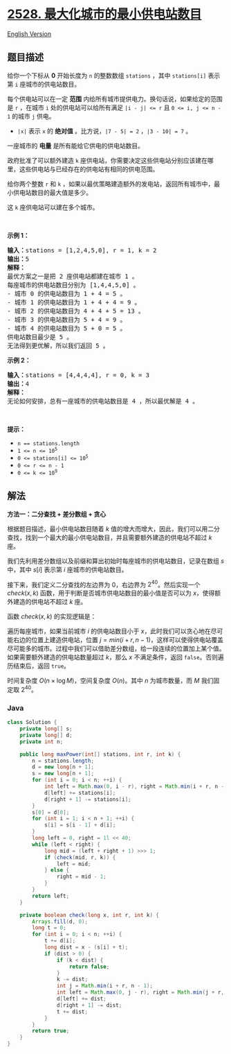 # [2528. 最大化城市的最小供电站数目](https://leetcode.cn/problems/maximize-the-minimum-powered-city)

[English Version](/solution/2500-2599/2528.Maximize%20the%20Minimum%20Powered%20City/README_EN.md)

## 题目描述

<!-- 这里写题目描述 -->

<p>给你一个下标从 <strong>0</strong>&nbsp;开始长度为 <code>n</code>&nbsp;的整数数组&nbsp;<code>stations</code>&nbsp;，其中&nbsp;<code>stations[i]</code>&nbsp;表示第 <code>i</code>&nbsp;座城市的供电站数目。</p>

<p>每个供电站可以在一定 <strong>范围</strong>&nbsp;内给所有城市提供电力。换句话说，如果给定的范围是&nbsp;<code>r</code>&nbsp;，在城市&nbsp;<code>i</code>&nbsp;处的供电站可以给所有满足&nbsp;<code>|i - j| &lt;= r</code> 且&nbsp;<code>0 &lt;= i, j &lt;= n - 1</code>&nbsp;的城市&nbsp;<code>j</code>&nbsp;供电。</p>

<ul>
	<li><code>|x|</code>&nbsp;表示 <code>x</code>&nbsp;的 <strong>绝对值</strong>&nbsp;。比方说，<code>|7 - 5| = 2</code>&nbsp;，<code>|3 - 10| = 7</code>&nbsp;。</li>
</ul>

<p>一座城市的 <strong>电量</strong>&nbsp;是所有能给它供电的供电站数目。</p>

<p>政府批准了可以额外建造 <code>k</code>&nbsp;座供电站，你需要决定这些供电站分别应该建在哪里，这些供电站与已经存在的供电站有相同的供电范围。</p>

<p>给你两个整数&nbsp;<code>r</code> 和&nbsp;<code>k</code>&nbsp;，如果以最优策略建造额外的发电站，返回所有城市中，最小供电站数目的最大值是多少。</p>

<p>这 <code>k</code>&nbsp;座供电站可以建在多个城市。</p>

<p>&nbsp;</p>

<p><strong>示例 1：</strong></p>

<pre>
<b>输入：</b>stations = [1,2,4,5,0], r = 1, k = 2
<b>输出：</b>5
<b>解释：</b>
最优方案之一是把 2 座供电站都建在城市 1 。
每座城市的供电站数目分别为 [1,4,4,5,0] 。
- 城市 0 的供电站数目为 1 + 4 = 5 。
- 城市 1 的供电站数目为 1 + 4 + 4 = 9 。
- 城市 2 的供电站数目为 4 + 4 + 5 = 13 。
- 城市 3 的供电站数目为 5 + 4 = 9 。
- 城市 4 的供电站数目为 5 + 0 = 5 。
供电站数目最少是 5 。
无法得到更优解，所以我们返回 5 。
</pre>

<p><strong>示例 2：</strong></p>

<pre>
<b>输入：</b>stations = [4,4,4,4], r = 0, k = 3
<b>输出：</b>4
<b>解释：</b>
无论如何安排，总有一座城市的供电站数目是 4 ，所以最优解是 4 。
</pre>

<p>&nbsp;</p>

<p><strong>提示：</strong></p>

<ul>
	<li><code>n == stations.length</code></li>
	<li><code>1 &lt;= n &lt;= 10<sup>5</sup></code></li>
	<li><code>0 &lt;= stations[i] &lt;= 10<sup>5</sup></code></li>
	<li><code>0 &lt;= r&nbsp;&lt;= n - 1</code></li>
	<li><code>0 &lt;= k&nbsp;&lt;= 10<sup>9</sup></code></li>
</ul>

## 解法

**方法一：二分查找 + 差分数组 + 贪心**

根据题目描述，最小供电站数目随着 $k$ 值的增大而增大，因此，我们可以用二分查找，找到一个最大的最小供电站数目，并且需要额外建造的供电站不超过 $k$ 座。

我们先利用差分数组以及前缀和算出初始时每座城市的供电站数目，记录在数组 $s$ 中，其中 $s[i]$ 表示第 $i$ 座城市的供电站数目。

接下来，我们定义二分查找的左边界为 $0$，右边界为 $2^{40}$。然后实现一个 $check(x, k)$ 函数，用于判断是否城市供电站数目的最小值是否可以为 $x$，使得额外建造的供电站不超过 $k$ 座。

函数 $check(x, k)$ 的实现逻辑是：

遍历每座城市，如果当前城市 $i$ 的供电站数目小于 $x$，此时我们可以贪心地在尽可能右边的位置上建造供电站，位置 $j = min(i + r, n - 1)$，这样可以使得供电站覆盖尽可能多的城市。过程中我们可以借助差分数组，给一段连续的位置加上某个值。如果需要额外建造的供电站数量超过 $k$，那么 $x$ 不满足条件，返回 `false`。否则遍历结束后，返回 `true`。

时间复杂度 $O(n \times \log M)$，空间复杂度 $O(n)$。其中 $n$ 为城市数量，而 $M$ 我们固定取 $2^{40}$。

### **Java**

```java
class Solution {
    private long[] s;
    private long[] d;
    private int n;

    public long maxPower(int[] stations, int r, int k) {
        n = stations.length;
        d = new long[n + 1];
        s = new long[n + 1];
        for (int i = 0; i < n; ++i) {
            int left = Math.max(0, i - r), right = Math.min(i + r, n - 1);
            d[left] += stations[i];
            d[right + 1] -= stations[i];
        }
        s[0] = d[0];
        for (int i = 1; i < n + 1; ++i) {
            s[i] = s[i - 1] + d[i];
        }
        long left = 0, right = 1l << 40;
        while (left < right) {
            long mid = (left + right + 1) >>> 1;
            if (check(mid, r, k)) {
                left = mid;
            } else {
                right = mid - 1;
            }
        }
        return left;
    }

    private boolean check(long x, int r, int k) {
        Arrays.fill(d, 0);
        long t = 0;
        for (int i = 0; i < n; ++i) {
            t += d[i];
            long dist = x - (s[i] + t);
            if (dist > 0) {
                if (k < dist) {
                    return false;
                }
                k -= dist;
                int j = Math.min(i + r, n - 1);
                int left = Math.max(0, j - r), right = Math.min(j + r, n - 1);
                d[left] += dist;
                d[right + 1] -= dist;
                t += dist;
            }
        }
        return true;
    }
}
```
